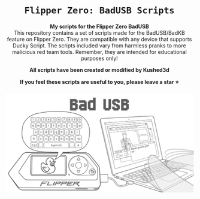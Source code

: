 <div align="center">
  <h1><code>Flipper Zero: BadUSB Scripts</code></h1>
  <p>
    <strong>My scripts for the Flipper Zero BadUSB</strong> <br/>
This repository contains a set of scripts made for the BadUSB/BadKB feature on Flipper Zero. They are compatible with any device that supports Ducky Script. The scripts included vary from harmless pranks to more malicious red team tools. Remember, they are intended for educational purposes only!

**All scripts have been created or modified by Kushed3d**

**If you feel these scripts are useful to you, please leave a star ⭐** <br/><br/>
<img src="https://github.com/kushed3d/kushed3d/blob/main/utils/badusb.png?raw=true" alt="badusb" border="0"></a>
  </p>
</div>
